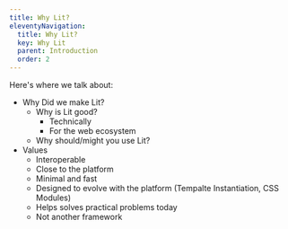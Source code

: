 ```yaml
---
title: Why Lit?
eleventyNavigation:
  title: Why Lit?
  key: Why Lit
  parent: Introduction
  order: 2
---
```


<!--

TODO: Decide if this content goes here or on the main landing page.

     Write content.

-->
Here's where we talk about:

* Why Did we make Lit?
  * Why is Lit good?
    * Technically
    * For the web ecosystem
  * Why should/might you use Lit?
* Values
  * Interoperable
  * Close to the platform
  * Minimal and fast
  * Designed to evolve with the platform (Tempalte Instantiation, CSS Modules)
  * Helps solves practical problems today
  * Not another framework


